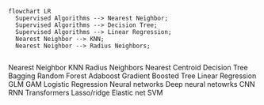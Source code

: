 ```mermaid
flowchart LR
  Supervised Algorithms --> Nearest Neighbor;
  Supervised Algorithms --> Decision Tree;
  Supervised Algorithms --> Linear Regression;
  Nearest Neighbor --> KNN;
  Nearest Neighbor --> Radius Neighbors;


```


  Nearest Neighbor
    KNN
    Radius Neighbors
    Nearest Centroid
  Decision Tree
    Bagging
    Random Forest
    Adaboost
    Gradient Boosted Tree
  Linear Regression
    GLM
      GAM
      Logistic Regression
        Neural networks
          Deep neural netowrks
            CNN
            RNN
            Transformers
    Lasso/ridge
    Elastic net
    SVM
    
